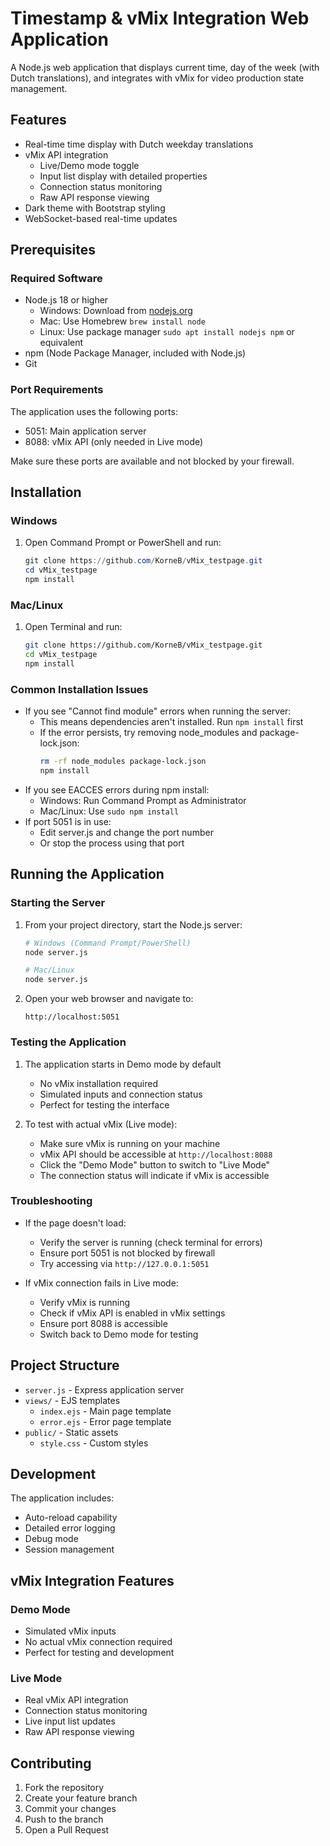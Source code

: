 # Timestamp & vMix Integration Web Application

A Node.js web application that displays current time, day of the week (with Dutch translations), and integrates with vMix for video production state management.

## Features

- Real-time time display with Dutch weekday translations
- vMix API integration
  - Live/Demo mode toggle
  - Input list display with detailed properties
  - Connection status monitoring
  - Raw API response viewing
- Dark theme with Bootstrap styling
- WebSocket-based real-time updates

## Prerequisites

### Required Software
- Node.js 18 or higher
  - Windows: Download from [nodejs.org](https://nodejs.org/)
  - Mac: Use Homebrew `brew install node`
  - Linux: Use package manager `sudo apt install nodejs npm` or equivalent
- npm (Node Package Manager, included with Node.js)
- Git

### Port Requirements
The application uses the following ports:
- 5051: Main application server
- 8088: vMix API (only needed in Live mode)

Make sure these ports are available and not blocked by your firewall.

## Installation

### Windows
1. Open Command Prompt or PowerShell and run:
   ```powershell
   git clone https://github.com/KorneB/vMix_testpage.git
   cd vMix_testpage
   npm install
   ```

### Mac/Linux
1. Open Terminal and run:
   ```bash
   git clone https://github.com/KorneB/vMix_testpage.git
   cd vMix_testpage
   npm install
   ```

### Common Installation Issues
- If you see "Cannot find module" errors when running the server:
  - This means dependencies aren't installed. Run `npm install` first
  - If the error persists, try removing node_modules and package-lock.json:
    ```bash
    rm -rf node_modules package-lock.json
    npm install
    ```
- If you see EACCES errors during npm install:
  - Windows: Run Command Prompt as Administrator
  - Mac/Linux: Use `sudo npm install`
- If port 5051 is in use:
  - Edit server.js and change the port number
  - Or stop the process using that port

## Running the Application

### Starting the Server
1. From your project directory, start the Node.js server:
   ```bash
   # Windows (Command Prompt/PowerShell)
   node server.js

   # Mac/Linux
   node server.js
   ```

2. Open your web browser and navigate to:
   ```
   http://localhost:5051
   ```

### Testing the Application
1. The application starts in Demo mode by default
   - No vMix installation required
   - Simulated inputs and connection status
   - Perfect for testing the interface

2. To test with actual vMix (Live mode):
   - Make sure vMix is running on your machine
   - vMix API should be accessible at `http://localhost:8088`
   - Click the "Demo Mode" button to switch to "Live Mode"
   - The connection status will indicate if vMix is accessible

### Troubleshooting
- If the page doesn't load:
  - Verify the server is running (check terminal for errors)
  - Ensure port 5051 is not blocked by firewall
  - Try accessing via `http://127.0.0.1:5051`

- If vMix connection fails in Live mode:
  - Verify vMix is running
  - Check if vMix API is enabled in vMix settings
  - Ensure port 8088 is accessible
  - Switch back to Demo mode for testing

## Project Structure

- `server.js` - Express application server
- `views/` - EJS templates
  - `index.ejs` - Main page template
  - `error.ejs` - Error page template
- `public/` - Static assets
  - `style.css` - Custom styles

## Development

The application includes:
- Auto-reload capability
- Detailed error logging
- Debug mode
- Session management

## vMix Integration Features

### Demo Mode
- Simulated vMix inputs
- No actual vMix connection required
- Perfect for testing and development

### Live Mode
- Real vMix API integration
- Connection status monitoring
- Live input list updates
- Raw API response viewing

## Contributing

1. Fork the repository
2. Create your feature branch
3. Commit your changes
4. Push to the branch
5. Open a Pull Request
   